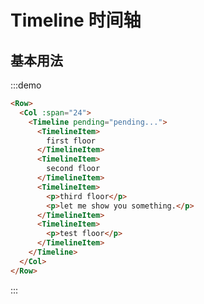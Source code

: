 # Timeline 时间轴

## 基本用法

:::demo 

```html
<Row>
  <Col :span="24">
    <Timeline pending="pending...">
      <TimelineItem>
        first floor
      </TimelineItem>
      <TimelineItem>
        second floor
      </TimelineItem>
      <TimelineItem>
        <p>third floor</p>
        <p>let me show you something.</p>
      </TimelineItem>
      <TimelineItem>
        <p>test floor</p>
      </TimelineItem>
    </Timeline>
  </Col>
</Row>
```
:::

<script>
  import Row from '@/components/row';
  import Col from '@/components/col';
  import Timeline from '@/components/timeline';
  import TimelineItem from '@/components/timeline-item';

  export default {
    components: {
      Row,
      Col,
      Timeline,
      TimelineItem,
    },
    data() {
      return {
      };
    },
    methods: {
    },
  };
</script>